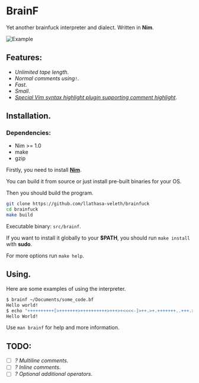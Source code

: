 BrainF
======

Yet another brainfuck interpreter and dialect. Written in **Nim**.

![Example](https://i.imgur.com/GhUxNkP.png)

## Features:
- *Unlimited tape length*.
- *Normal comments using*`!`.
- *Fast*.
- *Small*.
- *[Special Vim syntax highlight plugin supporting comment highlight](https://github.com/llathasa-veleth/vim-brainfuck)*.

## Installation.

### Dependencies:
- Nim >= 1.0
- make
- gzip

Firstly, you need to install **[Nim](https://github.com/nim-lang/Nim)**.

You can build it from source or just install pre-built binaries for your OS.

Then you should build the program.

```sh
git clone https://github.com/llathasa-veleth/brainfuck
cd brainfuck
make build
```

Executable binary: `src/brainf`.

If you want to install it globally to your **$PATH**, you should run `make install` with **sudo**.

For more options run `make help`.

## Using.

Here are some examples of using the interpreter.

```sh
$ brainf ~/Documents/some_code.bf
Hello world!
$ echo "++++++++++[>+++++++>++++++++++>+++>+<<<<-]>++.>+.+++++++..+++.>++.<<+++++++++++++++.>.+++.------.--------.>+.>." | brainf
Hello World!
```

Use `man brainf` for help and more information.

## TODO:
- [ ] *? Multiline comments*.
- [ ] *? Inline comments*.
- [ ] *? Optional additional operators*.
